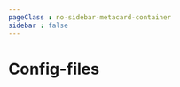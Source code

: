 ```yaml
---
pageClass : no-sidebar-metacard-container
sidebar : false
---
```


# Config-files

<div class="tags-container">

<MetaCard link="/config-files/cloudbuild-yaml.html" ></MetaCard>

</div>

